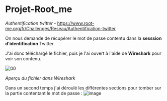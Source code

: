 # Projet-Root_me

*Authentification twitter* - https://www.root-me.org/fr/Challenges/Reseau/Authentification-twitter

On nous demande de récupérer le mot de passe contentu dans la **sesssion d'identification** Twitter.

J'ai donc téléchargé le fichier, puis je l'ai ouvert à l'aide de **Wireshark** pour voir son contenu.

![00](https://user-images.githubusercontent.com/91454016/166663718-768b65e5-d174-4523-81dd-1d7e211c7deb.png)

*Aperçu du fichier dans Wireshark*

Dans un second temps j'ai déroulé les différentes sections pour tomber sur la partie contentant le mot de passe :
![image](https://user-images.githubusercontent.com/91454016/166664902-cf7f86f6-1dfe-4a60-b319-da41345c2204.png)
